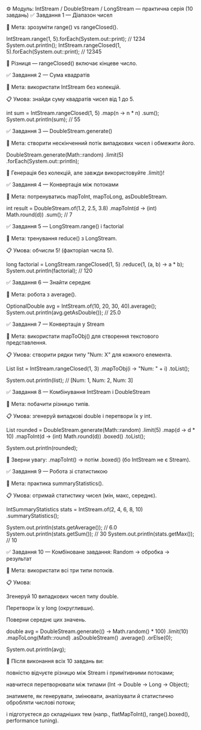 ⚙️ Модуль: IntStream / DoubleStream / LongStream — практична серія (10 завдань)
✅ Завдання 1 — Діапазон чисел

🎯 Мета: зрозуміти range() vs rangeClosed().

IntStream.range(1, 5).forEach(System.out::print);      // 1234
System.out.println();
IntStream.rangeClosed(1, 5).forEach(System.out::print); // 12345


🧠 Різниця — rangeClosed() включає кінцеве число.

✅ Завдання 2 — Сума квадратів

🎯 Мета: використати IntStream без колекцій.

📋 Умова: знайди суму квадратів чисел від 1 до 5.

int sum = IntStream.rangeClosed(1, 5)
.map(n -> n * n)
.sum();
System.out.println(sum); // 55

✅ Завдання 3 — DoubleStream.generate()

🎯 Мета: створити нескінченний потік випадкових чисел і обмежити його.

DoubleStream.generate(Math::random)
.limit(5)
.forEach(System.out::println);


🧠 Генерація без колекцій, але завжди використовуйте .limit()!

✅ Завдання 4 — Конвертація між потоками

🎯 Мета: потренуватись mapToInt, mapToLong, asDoubleStream.

int result = DoubleStream.of(1.2, 2.5, 3.8)
.mapToInt(d -> (int) Math.round(d))
.sum(); // 7

✅ Завдання 5 — LongStream.range() і factorial

🎯 Мета: тренування reduce() з LongStream.

📋 Умова: обчисли 5! (факторіал числа 5).

long factorial = LongStream.rangeClosed(1, 5)
.reduce(1, (a, b) -> a * b);
System.out.println(factorial); // 120

✅ Завдання 6 — Знайти середнє

🎯 Мета: робота з average().

OptionalDouble avg = IntStream.of(10, 20, 30, 40).average();
System.out.println(avg.getAsDouble()); // 25.0

✅ Завдання 7 — Конвертація у Stream<String>

🎯 Мета: використати mapToObj() для створення текстового представлення.

📋 Умова: створити рядки типу "Num: X" для кожного елемента.

List<String> list = IntStream.rangeClosed(1, 3)
.mapToObj(i -> "Num: " + i)
.toList();

System.out.println(list); // [Num: 1, Num: 2, Num: 3]

✅ Завдання 8 — Комбінування IntStream і DoubleStream

🎯 Мета: побачити різницю типів.

📋 Умова: згенеруй випадкові double і перетвори їх у int.

List<Integer> rounded = DoubleStream.generate(Math::random)
.limit(5)
.map(d -> d * 10)
.mapToInt(d -> (int) Math.round(d))
.boxed()
.toList();

System.out.println(rounded);


🧠 Зверни увагу: .mapToInt() → потім .boxed() (бо IntStream не є Stream<Integer>).

✅ Завдання 9 — Робота зі статистикою

🎯 Мета: практика summaryStatistics().

📋 Умова: отримай статистику чисел (мін, макс, середнє).

IntSummaryStatistics stats = IntStream.of(2, 4, 6, 8, 10)
.summaryStatistics();

System.out.println(stats.getAverage()); // 6.0
System.out.println(stats.getSum());     // 30
System.out.println(stats.getMax());     // 10

✅ Завдання 10 — Комбіноване завдання: Random → обробка → результат

🎯 Мета: використати всі три типи потоків.

📋 Умова:

Згенеруй 10 випадкових чисел типу double.

Перетвори їх у long (округливши).

Поверни середнє цих значень.

double avg = DoubleStream.generate(() -> Math.random() * 100)
.limit(10)
.mapToLong(Math::round)
.asDoubleStream()
.average()
.orElse(0);

System.out.println(avg);

🧠 Після виконання всіх 10 завдань ви:

повністю відчуєте різницю між Stream<T> і примітивними потоками;

навчитеся перетворювати між типами (Int → Double → Long → Object);

знатимете, як генерувати, змінювати, аналізувати й статистично обробляти числові потоки;

і підготуєтеся до складніших тем (напр., flatMapToInt(), range().boxed(), performance tuning).